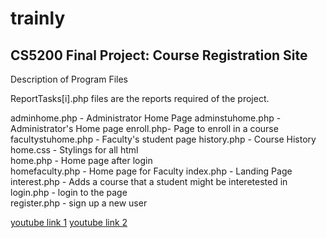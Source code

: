 # trainly
## CS5200 Final Project: Course Registration Site 

Description of Program Files 

ReportTasks[i].php files are the reports required of the project. 

adminhome.php - Administrator Home Page
adminstuhome.php - Administrator's Home page
enroll.php- Page to enroll in a course
facultystuhome.php	- Faculty's student page
history.php	- Course History
home.css - Stylings for all html 	
home.php - Home page after login 	
homefaculty.php	- Home page for Faculty
index.php - Landing Page
interest.php - Adds a course that a student might be interetested in 
login.php - login to the page  
register.php - sign up a new user


[youtube link 1](https://www.youtube.com)
[youtube link 2](https://www.google.com)
